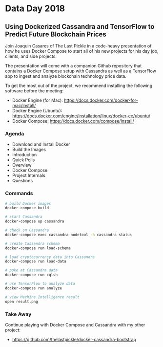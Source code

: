 # Data Day 2018

## Using Dockerized Cassandra and TensorFlow to Predict Future Blockchain Prices

Join Joaquin Casares of The Last Pickle in a code-heavy presentation of how he uses Docker Compose to start all of his new projects for his day job, clients, and side projects.

The presentation will come with a companion Github repository that contains a Docker Compose setup with Cassandra as well as a TensorFlow app to ingest and analyze blockchain technology price data.

To get the most out of the project, we recommend installing the following software before the meeting:

* Docker Engine (for Mac): https://docs.docker.com/docker-for-mac/install/
* Docker Engine (Ubuntu): https://docs.docker.com/engine/installation/linux/docker-ce/ubuntu/
* Docker Compose: https://docs.docker.com/compose/install/


### Agenda

* Download and Install Docker
* Build the Images
* Introduction
* Quick Polls
* Overview
* Docker Compose
* Project Internals
* Questions


### Commands

```bash
# build Docker images
docker-compose build

# start Cassandra
docker-compose up cassandra

# check on Cassandra
docker-compose exec cassandra nodetool -h cassandra status

# create Cassandra schema
docker-compose run load-schema

# load cryptocurrency data into Cassandra
docker-compose run load-data

# poke at Cassandra data
docker-compose run cqlsh

# use TensorFlow to analyze data
docker-compose run analyze

# view Machine Intelligence result
open result.png
```


### Take Away

Continue playing with Docker Compose and Cassandra with my other project:

* https://github.com/thelastpickle/docker-cassandra-bootstrap
